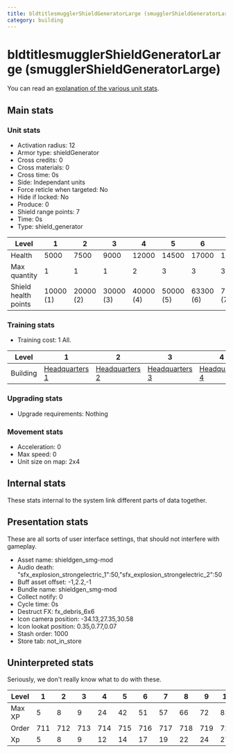 ```yaml
---
title: bldtitlesmugglerShieldGeneratorLarge (smugglerShieldGeneratorLarge)
category: building
---
```


# bldtitlesmugglerShieldGeneratorLarge (smugglerShieldGeneratorLarge)

You can read an [explanation  of the various unit stats](unitexplained.md).

## Main stats

### Unit stats

  * Activation radius: 12
  * Armor type: shieldGenerator
  * Cross credits: 0
  * Cross materials: 0
  * Cross time: 0s
  * Side: Independant units
  * Force reticle when targeted: No
  * Hide if locked: No
  * Produce: 0
  * Shield range points: 7
  * Time: 0s
  * Type: shield_generator

|Level               |1        |2        |3        |4        |5        |6        |7        |8        |9        |10         |
|--------------------|---------|---------|---------|---------|---------|---------|---------|---------|---------|-----------|
|Health              |5000     |7500     |9000     |12000    |14500    |17000    |19500    |22000    |24500    |27000      |
|Max quantity        |1        |1        |1        |2        |3        |3        |3        |3        |3        |3          |
|Shield health points|10000 (1)|20000 (2)|30000 (3)|40000 (4)|50000 (5)|63300 (6)|73600 (7)|83900 (8)|94500 (9)|100000 (10)|


### Training stats

  * Training cost: 1 All.

|Level   |1                                |2                                |3                                |4                                |5                                |6                                |7                                |8                                |9                                |10                                |
|--------|---------------------------------|---------------------------------|---------------------------------|---------------------------------|---------------------------------|---------------------------------|---------------------------------|---------------------------------|---------------------------------|----------------------------------|
|Building|[Headquarters 1](smugglerHQ.html)|[Headquarters 2](smugglerHQ.html)|[Headquarters 3](smugglerHQ.html)|[Headquarters 4](smugglerHQ.html)|[Headquarters 5](smugglerHQ.html)|[Headquarters 6](smugglerHQ.html)|[Headquarters 7](smugglerHQ.html)|[Headquarters 8](smugglerHQ.html)|[Headquarters 9](smugglerHQ.html)|[Headquarters 10](smugglerHQ.html)|


### Upgrading stats

  * Upgrade requirements: Nothing

### Movement stats

  * Acceleration: 0
  * Max speed: 0
  * Unit size on map: 2x4

## Internal stats

These stats internal to the system link different parts of data together.


## Presentation stats

These are all sorts of user interface settings, that should not interfere with gameplay.

  * Asset name: shieldgen_smg-mod
  * Audio death: "sfx_explosion_strongelectric_1":50,"sfx_explosion_strongelectric_2":50
  * Buff asset offset: -1,2.2,-1
  * Bundle name: shieldgen_smg-mod
  * Collect notify: 0
  * Cycle time: 0s
  * Destruct FX: fx_debris_6x6
  * Icon camera position: -34.13,27.35,30.58
  * Icon lookat position: 0.35,0.77,0.07
  * Stash order: 1000
  * Store tab: not_in_store

## Uninterpreted stats

Seriously, we don't really know what to do with these.

|Level |1  |2  |3  |4  |5  |6  |7  |8  |9  |10 |
|------|---|---|---|---|---|---|---|---|---|---|
|Max XP|5  |8  |9  |24 |42 |51 |57 |66 |72 |81 |
|Order |711|712|713|714|715|716|717|718|719|720|
|Xp    |5  |8  |9  |12 |14 |17 |19 |22 |24 |27 |


